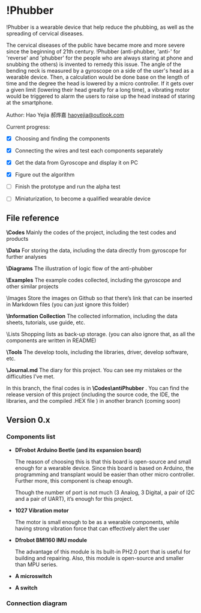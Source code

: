 # !Phubber
!Phubber is a wearable device that help reduce the phubbing, as well as the spreading of cervical diseases. 

The cervical diseases of the public have became more and more severe since the beginning of 21th century. !Phubber (anti-phubber, 'anti-' for 'reverse' and 'phubber' for the people who are always staring at phone and snubbing the others) is invented to remedy this issue. The angle of the bending neck is measured by a gyroscope on a side of the user's head as a wearable device. Then, a calculation would be done base on the length of time and the degree the head is lowered by a micro controller. If it gets over a given limit (lowering their head greatly for a long time), a vibrating motor would be triggered to alarm the users to raise up the head instead of staring at the smartphone. 

Author: Hao Yejia 郝烨嘉 haoyejia@outlook.com



Current progress:

- [x] Choosing and finding the components
- [x] Connecting the wires and test each components separately
- [x] Get the data from Gyroscope and display it on PC
- [x] Figure out the algorithm
- [ ] Finish the prototype and run the alpha test
- [ ] Miniaturization, to become a qualified wearable device


## File reference

**\Codes**	Mainly the codes of the project, including the test codes and products

**\Data**	For storing the data, including the data directly from gyroscope for further analyses

**\Diagrams**	The illustration of logic flow of the anti-phubber

**\Examples**	The example codes collected, including the gyroscope and other similar projects

\Images	Store the images on Github so that there’s link that can be inserted in Markdown files (you can just ignore this folder)

**\Information Collection**	The collected information, including the data sheets, tutorials, use guide, etc.

\Lists	Shopping lists as back-up storage. (you can also ignore that, as all the components are written in README)

**\Tools**	The develop tools, including the libraries, driver, develop software, etc.

**\Journal.md**	The diary for this project. You can see my mistakes or the difficulties I’ve met. 



In this branch, the final codes is in **\Codes\antiPhubber** . You can find the release version of this project (including the source code, the IDE, the libraries, and the compiled .HEX file ) in another branch (coming soon)


## Version 0.x

### Components list

- **DFrobot Arduino Beetle (and its expansion board)**

  The reason of choosing this is that this board is open-source and small enough for a wearable device. Since this board is based on Arduino, the programming and transplant would be easier than other micro controller. Further more, this component is cheap enough.

  Though the number of port is not much (3 Analog, 3 Digital, a pair of I2C and a pair of UART), it’s enough for this project.

- **1027 Vibration motor**

  The motor is small enough to be as a wearable components, while having strong vibration force that  can effectively alert the user

- **Dfrobot BMI160 IMU module**

  The advantage of this module is its built-in PH2.0 port that is useful for building and repairing. Also, this module is open-source and smaller than MPU series.

- **A microswitch**

- **A switch**


### Connection diagram



